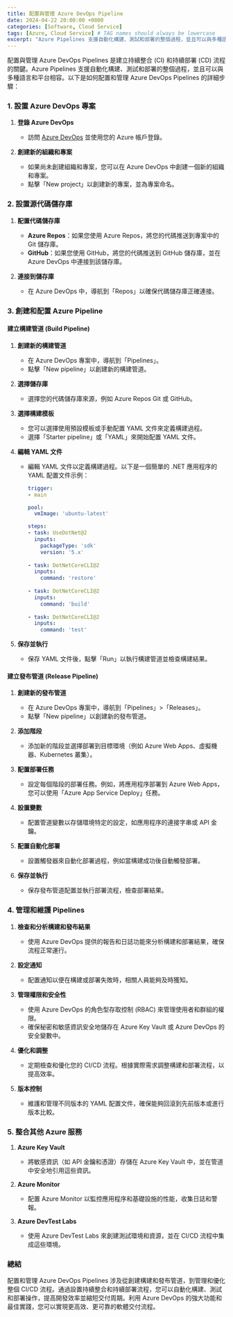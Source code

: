 ```yaml
---
title: 配置與管理 Azure DevOps Pipeline
date: 2024-04-22 20:00:00 +0800
categories: [Software, Cloud Service]
tags: [Azure, Cloud Service] # TAG names should always be lowercase
excerpt: "Azure Pipelines 支援自動化構建、測試和部署的整個過程，並且可以與多種語言和平台相容。"
---
```


配置與管理 Azure DevOps Pipelines 是建立持續整合 (CI) 和持續部署 (CD) 流程的關鍵。Azure Pipelines 支援自動化構建、測試和部署的整個過程，並且可以與多種語言和平台相容。以下是如何配置和管理 Azure DevOps Pipelines 的詳細步驟：

### **1. 設置 Azure DevOps 專案**

1. **登錄 Azure DevOps**
   - 訪問 [Azure DevOps](https://dev.azure.com) 並使用您的 Azure 帳戶登錄。

2. **創建新的組織和專案**
   - 如果尚未創建組織和專案，您可以在 Azure DevOps 中創建一個新的組織和專案。
   - 點擊「New project」以創建新的專案，並為專案命名。

### **2. 設置源代碼儲存庫**

1. **配置代碼儲存庫**
   - **Azure Repos**：如果您使用 Azure Repos，將您的代碼推送到專案中的 Git 儲存庫。
   - **GitHub**：如果您使用 GitHub，將您的代碼推送到 GitHub 儲存庫，並在 Azure DevOps 中連接到該儲存庫。

2. **連接到儲存庫**
   - 在 Azure DevOps 中，導航到「Repos」以確保代碼儲存庫正確連接。

### **3. 創建和配置 Azure Pipeline**

#### **建立構建管道 (Build Pipeline)**

1. **創建新的構建管道**
   - 在 Azure DevOps 專案中，導航到「Pipelines」。
   - 點擊「New pipeline」以創建新的構建管道。

2. **選擇儲存庫**
   - 選擇您的代碼儲存庫來源，例如 Azure Repos Git 或 GitHub。

3. **選擇構建模板**
   - 您可以選擇使用預設模板或手動配置 YAML 文件來定義構建過程。
   - 選擇「Starter pipeline」或「YAML」來開始配置 YAML 文件。

4. **編輯 YAML 文件**
   - 編輯 YAML 文件以定義構建過程。以下是一個簡單的 .NET 應用程序的 YAML 配置文件示例：
     ```yaml
     trigger:
     - main

     pool:
       vmImage: 'ubuntu-latest'

     steps:
     - task: UseDotNet@2
       inputs:
         packageType: 'sdk'
         version: '5.x'
         
     - task: DotNetCoreCLI@2
       inputs:
         command: 'restore'
         
     - task: DotNetCoreCLI@2
       inputs:
         command: 'build'
         
     - task: DotNetCoreCLI@2
       inputs:
         command: 'test'
     ```

5. **保存並執行**
   - 保存 YAML 文件後，點擊「Run」以執行構建管道並檢查構建結果。

#### **建立發布管道 (Release Pipeline)**

1. **創建新的發布管道**
   - 在 Azure DevOps 專案中，導航到「Pipelines」>「Releases」。
   - 點擊「New pipeline」以創建新的發布管道。

2. **添加階段**
   - 添加新的階段並選擇部署到目標環境（例如 Azure Web Apps、虛擬機器、Kubernetes 叢集）。

3. **配置部署任務**
   - 設定每個階段的部署任務。例如，將應用程序部署到 Azure Web Apps，您可以使用「Azure App Service Deploy」任務。

4. **設置變數**
   - 配置管道變數以存儲環境特定的設定，如應用程序的連接字串或 API 金鑰。

5. **配置自動化部署**
   - 設置觸發器來自動化部署過程，例如當構建成功後自動觸發部署。

6. **保存並執行**
   - 保存發布管道配置並執行部署流程，檢查部署結果。

### **4. 管理和維護 Pipelines**

1. **檢查和分析構建和發布結果**
   - 使用 Azure DevOps 提供的報告和日誌功能來分析構建和部署結果，確保流程正常運行。

2. **設定通知**
   - 配置通知以便在構建或部署失敗時，相關人員能夠及時獲知。

3. **管理權限和安全性**
   - 使用 Azure DevOps 的角色型存取控制 (RBAC) 來管理使用者和群組的權限。
   - 確保秘密和敏感資訊安全地儲存在 Azure Key Vault 或 Azure DevOps 的安全變數中。

4. **優化和調整**
   - 定期檢查和優化您的 CI/CD 流程。根據實際需求調整構建和部署流程，以提高效率。

5. **版本控制**
   - 維護和管理不同版本的 YAML 配置文件，確保能夠回滾到先前版本或進行版本比較。

### **5. 整合其他 Azure 服務**

1. **Azure Key Vault**
   - 將敏感資訊（如 API 金鑰和憑證）存儲在 Azure Key Vault 中，並在管道中安全地引用這些資訊。

2. **Azure Monitor**
   - 配置 Azure Monitor 以監控應用程序和基礎設施的性能，收集日誌和警報。

3. **Azure DevTest Labs**
   - 使用 Azure DevTest Labs 來創建測試環境和資源，並在 CI/CD 流程中集成這些環境。

### **總結**

配置和管理 Azure DevOps Pipelines 涉及從創建構建和發布管道，到管理和優化整個 CI/CD 流程。通過設置持續整合和持續部署流程，您可以自動化構建、測試和部署操作，提高開發效率並縮短交付周期。利用 Azure DevOps 的強大功能和最佳實踐，您可以實現更高效、更可靠的軟體交付流程。
